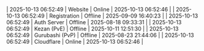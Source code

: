 | 2025-10-13 06:52:49 | Website | Online | 2025-10-13 06:52:46 |
| 2025-10-13 06:52:49 | Registration | Offline | 2025-09-09 16:40:23 |
| 2025-10-13 06:52:49 | Auth Server | Offline | 2025-08-18 09:33:31 |
| 2025-10-13 06:52:49 | Kezan (PvE) | Offline | 2025-10-11 12:51:30 |
| 2025-10-13 06:52:49 | Gurubashi (PvP) | Offline | 2025-08-23 21:44:06 |
| 2025-10-13 06:52:49 | Cloudflare | Online | 2025-10-13 06:52:46 |
